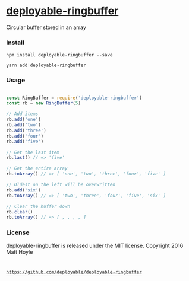 # [deployable-ringbuffer](https://github.com/deployable/deployable-ringbuffer)

Circular buffer stored in an array

### Install
 
    npm install deployable-ringbuffer --save

    yarn add deployable-ringbuffer

### Usage

```javascript

const RingBuffer = require('deployable-ringbuffer')
const rb = new RingBuffer(5)

// Add items
rb.add('one')
rb.add('two')
rb.add('three')
rb.add('four')
rb.add('five')

// Get the last item
rb.last() // => 'five'

// Get the entire array
rb.toArray() // => [ 'one', 'two', 'three', 'four', 'five' ]

// Oldest on the left will be overwritten
rb.add('six')
rb.toArray() // => [ 'two', 'three', 'four', 'five', 'six' ]

// Clear the buffer down
rb.clear()
rb.toArray() // => [ , , , , ]

```

### License

deployable-ringbuffer is released under the MIT license.
Copyright 2016 Matt Hoyle <code at deployable.co>

https://github.com/deployable/deployable-ringbuffer

